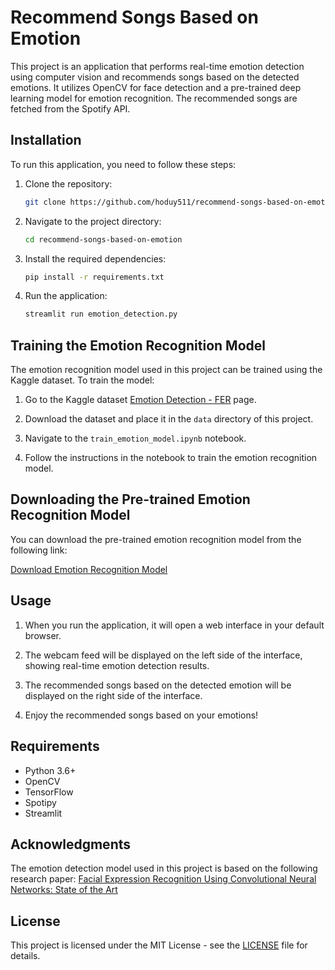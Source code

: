 # Recommend Songs Based on Emotion

This project is an application that performs real-time emotion detection using computer vision and recommends songs based on the detected emotions. It utilizes OpenCV for face detection and a pre-trained deep learning model for emotion recognition. The recommended songs are fetched from the Spotify API.

## Installation

To run this application, you need to follow these steps:

1. Clone the repository:
    ```bash
    git clone https://github.com/hoduy511/recommend-songs-based-on-emotion.git
    ```

2. Navigate to the project directory:
    ```bash
    cd recommend-songs-based-on-emotion
    ```

3. Install the required dependencies:
    ```bash
    pip install -r requirements.txt
    ```

4. Run the application:
    ```bash
    streamlit run emotion_detection.py
    ```

## Training the Emotion Recognition Model

The emotion recognition model used in this project can be trained using the Kaggle dataset. To train the model:

1. Go to the Kaggle dataset [Emotion Detection - FER](https://www.kaggle.com/ananthu017/emotion-detection-fer) page.

2. Download the dataset and place it in the `data` directory of this project.

3. Navigate to the `train_emotion_model.ipynb` notebook.

4. Follow the instructions in the notebook to train the emotion recognition model.

## Downloading the Pre-trained Emotion Recognition Model

You can download the pre-trained emotion recognition model from the following link:

[Download Emotion Recognition Model](https://www.kaggle.com/example/emotion-recognition-model)

## Usage

1. When you run the application, it will open a web interface in your default browser.

2. The webcam feed will be displayed on the left side of the interface, showing real-time emotion detection results.

3. The recommended songs based on the detected emotion will be displayed on the right side of the interface.

4. Enjoy the recommended songs based on your emotions!

## Requirements

- Python 3.6+
- OpenCV
- TensorFlow
- Spotipy
- Streamlit

## Acknowledgments

The emotion detection model used in this project is based on the following research paper:
[Facial Expression Recognition Using Convolutional Neural Networks: State of the Art](https://arxiv.org/abs/1612.02903)

## License

This project is licensed under the MIT License - see the [LICENSE](LICENSE) file for details.
